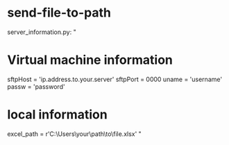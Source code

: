 # send-file-to-path

server_information.py:
"
# Virtual machine information
sftpHost = 'ip.address.to.your.server'
sftpPort = 0000
uname = 'username'
passw = 'password'

# local information
excel_path = r'C:\Users\your\path\to\file.xlsx'
"